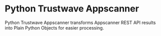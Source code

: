 Python Trustwave Appscanner
===========================

Python Trustwave Appscanner transforms Appscanner REST API results into Plain Python Objects for easier processing.
